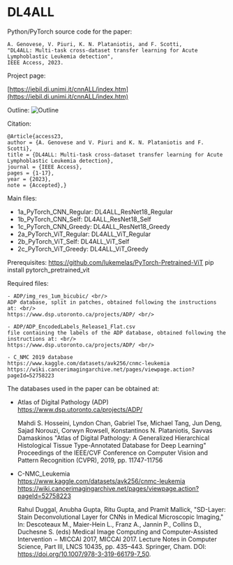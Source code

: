 # DL4ALL

Python/PyTorch source code for the paper:

	A. Genovese, V. Piuri, K. N. Plataniotis, and F. Scotti, 
    "DL4ALL: Multi-task cross-dataset transfer learning for Acute Lymphoblastic Leukemia detection", 
    IEEE Access, 2023.
	
Project page:

[https://iebil.di.unimi.it/cnnALL/index.htm](https://iebil.di.unimi.it/cnnALL/index.htm)
    
Outline:
![Outline](https://iebil.di.unimi.it/cnnALL/imgs/outline_dl4all.jpg "Outline")

Citation:

	@Article{access23,
    author = {A. Genovese and V. Piuri and K. N. Plataniotis and F. Scotti},
    title = {DL4ALL: Multi-task cross-dataset transfer learning for Acute Lymphoblastic Leukemia detection},
    journal = {IEEE Access},
    pages = {1-17},
    year = {2023},
    note = {Accepted},}

Main files:

- 1a_PyTorch_CNN_Regular: DL4ALL_ResNet18_Regular
- 1b_PyTorch_CNN_Self: DL4ALL_ResNet18_Self
- 1c_PyTorch_CNN_Greedy: DL4ALL_ResNet18_Greedy
- 2a_PyTorch_ViT_Regular: DL4ALL_ViT_Regular
- 2b_PyTorch_ViT_Self: DL4ALL_ViT_Self
- 2c_PyTorch_ViT_Greedy: DL4ALL_ViT_Greedy

Prerequisites:
https://github.com/lukemelas/PyTorch-Pretrained-ViT
pip install pytorch_pretrained_vit
    
Required files:
    
    - ADP/img_res_1um_bicubic/ <br/>
    ADP database, split in patches, obtained following the instructions at: <br/>
    https://www.dsp.utoronto.ca/projects/ADP/ <br/>
    
    - ADP/ADP_EncodedLabels_Release1_Flat.csv
    file containing the labels of the ADP database, obtained following the instructions at: <br/>
    https://www.dsp.utoronto.ca/projects/ADP/ <br/>
    
    - C_NMC 2019 database
    https://www.kaggle.com/datasets/avk256/cnmc-leukemia
    https://wiki.cancerimagingarchive.net/pages/viewpage.action?pageId=52758223
        
The databases used in the paper can be obtained at:

- Atlas of Digital Pathology (ADP)<br/>
https://www.dsp.utoronto.ca/projects/ADP/

    Mahdi S. Hosseini, Lyndon Chan, Gabriel Tse, Michael Tang, Jun Deng, Sajad Norouzi, Corwyn Rowsell, Konstantinos N. Plataniotis, Savvas Damaskinos
    "Atlas of Digital Pathology: A Generalized Hierarchical Histological Tissue Type-Annotated Database for Deep Learning"
    Proceedings of the IEEE/CVF Conference on Computer Vision and Pattern Recognition (CVPR), 2019, pp. 11747-11756

- C-NMC_Leukemia <br/>
https://www.kaggle.com/datasets/avk256/cnmc-leukemia
https://wiki.cancerimagingarchive.net/pages/viewpage.action?pageId=52758223

    Rahul Duggal, Anubha Gupta, Ritu Gupta, and Pramit Mallick, "SD-Layer: Stain Deconvolutional Layer for CNNs in Medical Microscopic Imaging," In: Descoteaux M., Maier-Hein L., Franz A., Jannin P., Collins D., Duchesne S. (eds) Medical Image Computing and Computer-Assisted Intervention − MICCAI 2017, MICCAI 2017. Lecture Notes in Computer Science, Part III, LNCS 10435, pp. 435–443. Springer, Cham. DOI: https://doi.org/10.1007/978-3-319-66179-7_50.
    
